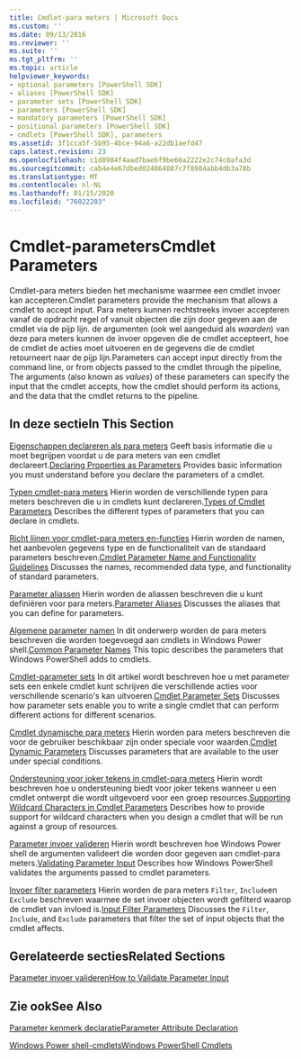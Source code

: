 ```yaml
---
title: Cmdlet-para meters | Microsoft Docs
ms.custom: ''
ms.date: 09/13/2016
ms.reviewer: ''
ms.suite: ''
ms.tgt_pltfrm: ''
ms.topic: article
helpviewer_keywords:
- optional parameters [PowerShell SDK]
- aliases [PowerShell SDK]
- parameter sets [PowerShell SDK]
- parameters [PowerShell SDK]
- mandatory parameters [PowerShell SDK]
- positional parameters [PowerShell SDK]
- cmdlets [PowerShell SDK], parameters
ms.assetid: 3f1cca5f-5b95-4bce-94a6-a22db1aefd47
caps.latest.revision: 23
ms.openlocfilehash: c1d8984f4aad7bae6f9be66a2222e2c74c8afa3d
ms.sourcegitcommit: cab4e4e67dbed024864887c7f8984abb4db3a78b
ms.translationtype: MT
ms.contentlocale: nl-NL
ms.lasthandoff: 01/15/2020
ms.locfileid: "76022203"
---
```

# <a name="cmdlet-parameters"></a><span data-ttu-id="9fec9-102">Cmdlet-parameters</span><span class="sxs-lookup"><span data-stu-id="9fec9-102">Cmdlet Parameters</span></span>

<span data-ttu-id="9fec9-103">Cmdlet-para meters bieden het mechanisme waarmee een cmdlet invoer kan accepteren.</span><span class="sxs-lookup"><span data-stu-id="9fec9-103">Cmdlet parameters provide the mechanism that allows a cmdlet to accept input.</span></span> <span data-ttu-id="9fec9-104">Para meters kunnen rechtstreeks invoer accepteren vanaf de opdracht regel of vanuit objecten die zijn door gegeven aan de cmdlet via de pijp lijn. de argumenten (ook wel aangeduid als *waarden*) van deze para meters kunnen de invoer opgeven die de cmdlet accepteert, hoe de cmdlet de acties moet uitvoeren en de gegevens die de cmdlet retourneert naar de pijp lijn.</span><span class="sxs-lookup"><span data-stu-id="9fec9-104">Parameters can accept input directly from the command line, or from objects passed to the cmdlet through the pipeline, The arguments (also known as *values*) of these parameters can specify the input that the cmdlet accepts, how the cmdlet should perform its actions, and the data that the cmdlet returns to the pipeline.</span></span>

## <a name="in-this-section"></a><span data-ttu-id="9fec9-105">In deze sectie</span><span class="sxs-lookup"><span data-stu-id="9fec9-105">In This Section</span></span>

<span data-ttu-id="9fec9-106">[Eigenschappen declareren als para meters](./declaring-properties-as-parameters.md) Geeft basis informatie die u moet begrijpen voordat u de para meters van een cmdlet declareert.</span><span class="sxs-lookup"><span data-stu-id="9fec9-106">[Declaring Properties as Parameters](./declaring-properties-as-parameters.md) Provides basic information you must understand before you declare the parameters of a cmdlet.</span></span>

<span data-ttu-id="9fec9-107">[Typen cmdlet-para meters](./types-of-cmdlet-parameters.md) Hierin worden de verschillende typen para meters beschreven die u in cmdlets kunt declareren.</span><span class="sxs-lookup"><span data-stu-id="9fec9-107">[Types of Cmdlet Parameters](./types-of-cmdlet-parameters.md) Describes the different types of parameters that you can declare in cmdlets.</span></span>

<span data-ttu-id="9fec9-108">[Richt lijnen voor cmdlet-para meters en-functies](./standard-cmdlet-parameter-names-and-types.md) Hierin worden de namen, het aanbevolen gegevens type en de functionaliteit van de standaard parameters beschreven.</span><span class="sxs-lookup"><span data-stu-id="9fec9-108">[Cmdlet Parameter Name and Functionality Guidelines](./standard-cmdlet-parameter-names-and-types.md) Discusses the names, recommended data type, and functionality of standard parameters.</span></span>

<span data-ttu-id="9fec9-109">[Parameter aliassen](./parameter-aliases.md) Hierin worden de aliassen beschreven die u kunt definiëren voor para meters.</span><span class="sxs-lookup"><span data-stu-id="9fec9-109">[Parameter Aliases](./parameter-aliases.md) Discusses the aliases that you can define for parameters.</span></span>

<span data-ttu-id="9fec9-110">[Algemene parameter namen](./common-parameter-names.md) In dit onderwerp worden de para meters beschreven die worden toegevoegd aan cmdlets in Windows Power shell.</span><span class="sxs-lookup"><span data-stu-id="9fec9-110">[Common Parameter Names](./common-parameter-names.md) This topic describes the parameters that Windows PowerShell adds to cmdlets.</span></span>

<span data-ttu-id="9fec9-111">[Cmdlet-parameter sets](./cmdlet-parameter-sets.md) In dit artikel wordt beschreven hoe u met parameter sets een enkele cmdlet kunt schrijven die verschillende acties voor verschillende scenario's kan uitvoeren.</span><span class="sxs-lookup"><span data-stu-id="9fec9-111">[Cmdlet Parameter Sets](./cmdlet-parameter-sets.md) Discusses how parameter sets enable you to write a single cmdlet that can perform different actions for different scenarios.</span></span>

<span data-ttu-id="9fec9-112">[Cmdlet dynamische para meters](./cmdlet-dynamic-parameters.md) Hierin worden para meters beschreven die voor de gebruiker beschikbaar zijn onder speciale voor waarden.</span><span class="sxs-lookup"><span data-stu-id="9fec9-112">[Cmdlet Dynamic Parameters](./cmdlet-dynamic-parameters.md) Discusses parameters that are available to the user under special conditions.</span></span>

<span data-ttu-id="9fec9-113">[Ondersteuning voor joker tekens in cmdlet-para meters](./supporting-wildcard-characters-in-cmdlet-parameters.md) Hierin wordt beschreven hoe u ondersteuning biedt voor joker tekens wanneer u een cmdlet ontwerpt die wordt uitgevoerd voor een groep resources.</span><span class="sxs-lookup"><span data-stu-id="9fec9-113">[Supporting Wildcard Characters in Cmdlet Parameters](./supporting-wildcard-characters-in-cmdlet-parameters.md) Describes how to provide support for wildcard characters when you design a cmdlet that will be run against a group of resources.</span></span>

<span data-ttu-id="9fec9-114">[Parameter invoer valideren](./validating-parameter-input.md) Hierin wordt beschreven hoe Windows Power shell de argumenten valideert die worden door gegeven aan cmdlet-para meters.</span><span class="sxs-lookup"><span data-stu-id="9fec9-114">[Validating Parameter Input](./validating-parameter-input.md) Describes how Windows PowerShell validates the arguments passed to cmdlet parameters.</span></span>

<span data-ttu-id="9fec9-115">[Invoer filter parameters](./input-filter-parameters.md) Hierin worden de para meters `Filter`, `Include`en `Exclude` beschreven waarmee de set invoer objecten wordt gefilterd waarop de cmdlet van invloed is.</span><span class="sxs-lookup"><span data-stu-id="9fec9-115">[Input Filter Parameters](./input-filter-parameters.md) Discusses the `Filter`, `Include`, and `Exclude` parameters that filter the set of input objects that the cmdlet affects.</span></span>

## <a name="related-sections"></a><span data-ttu-id="9fec9-116">Gerelateerde secties</span><span class="sxs-lookup"><span data-stu-id="9fec9-116">Related Sections</span></span>

[<span data-ttu-id="9fec9-117">Parameter invoer valideren</span><span class="sxs-lookup"><span data-stu-id="9fec9-117">How to Validate Parameter Input</span></span>](./how-to-validate-parameter-input.md)

## <a name="see-also"></a><span data-ttu-id="9fec9-118">Zie ook</span><span class="sxs-lookup"><span data-stu-id="9fec9-118">See Also</span></span>

[<span data-ttu-id="9fec9-119">Parameter kenmerk declaratie</span><span class="sxs-lookup"><span data-stu-id="9fec9-119">Parameter Attribute Declaration</span></span>](./parameter-attribute-declaration.md)

[<span data-ttu-id="9fec9-120">Windows Power shell-cmdlets</span><span class="sxs-lookup"><span data-stu-id="9fec9-120">Windows PowerShell Cmdlets</span></span>](./cmdlet-overview.md)
